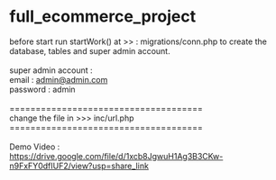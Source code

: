 # full_ecommerce_project

before start run startWork() at >> : migrations/conn.php to create the database, tables and super admin account. <br><br>
super admin account : <br>
email : admin@admin.com <br>
password : admin <br><br>
=====================================<br>
change the file in >>> inc/url.php<br>
=====================================<br>
<br>
Demo Video : <br>
https://drive.google.com/file/d/1xcb8JgwuH1Ag3B3CKw-n9FxFY0dfIUF2/view?usp=share_link
